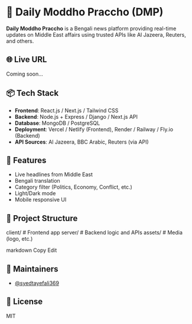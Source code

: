 # 📰 Daily Moddho Praccho (DMP)

**Daily Moddho Praccho** is a Bengali news platform providing real-time updates on Middle East affairs using trusted APIs like Al Jazeera, Reuters, and others.

## 🌐 Live URL
Coming soon...

## 📦 Tech Stack

- **Frontend**: React.js / Next.js / Tailwind CSS
- **Backend**: Node.js + Express / Django / Next.js API
- **Database**: MongoDB / PostgreSQL
- **Deployment**: Vercel / Netlify (Frontend), Render / Railway / Fly.io (Backend)
- **API Sources**: Al Jazeera, BBC Arabic, Reuters (via API)

## 🚀 Features

- Live headlines from Middle East
- Bengali translation
- Category filter (Politics, Economy, Conflict, etc.)
- Light/Dark mode
- Mobile responsive UI

## 📁 Project Structure

client/ # Frontend app
server/ # Backend logic and APIs
assets/ # Media (logo, etc.)

markdown
Copy
Edit

## 👤 Maintainers
- [@syedtayefali369](https://github.com/syedtayefali369)

## 📜 License
MIT
